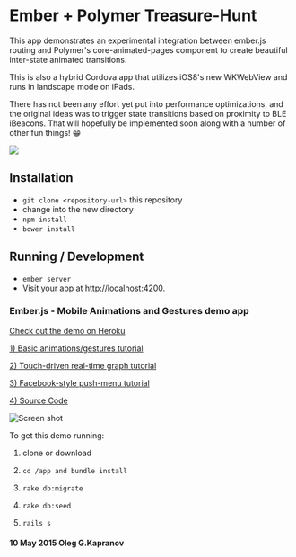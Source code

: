 # Ember + Polymer Treasure-Hunt

This app demonstrates an experimental integration between ember.js routing and Polymer's core-animated-pages component to create beautiful inter-state animated transitions.

This is also a hybrid Cordova app that utilizes iOS8's new WKWebView and runs in landscape mode on iPads.

There has not been any effort yet put into performance optimizations, and the original ideas was to trigger state transitions based on proximity to BLE iBeacons. That will hopefully be implemented soon along with a number of other fun things! 😁 

![](https://github.com/blangslet/treasure-hunt/blob/master/public/img/app-screenshot.jpg)

## Installation

* `git clone <repository-url>` this repository
* change into the new directory
* `npm install`
* `bower install`

## Running / Development

* `ember server`
* Visit your app at [http://localhost:4200](http://localhost:4200).

### Ember.js - Mobile Animations and Gestures demo app

[Check out the demo on Heroku](http://ember-mobile-animations.herokuapp.com)

[1) Basic animations/gestures tutorial](http://blangslet.com/post/55590279372/ember-js-mobile-animations-and-touch-gestures)

[2) Touch-driven real-time graph tutorial](http://blangslet.com/post/56963258001/ember-js-sparkline-touch-driven-real-time-graph)

[3) Facebook-style push-menu tutorial](http://blangslet.com/post/56963208586/ember-js-mobile-responsive-swipe-push-menu-navigation)

[4) Source Code](https://github.com/blangslet/ember.js-mobile-animations-gestures.git)

![Screen shot](https://raw.github.com/blangslet/ember.js-mobile-animations-gestures/master/doc/screen-shot.png)


To get this demo running:

1. clone or download

2. `cd /app and bundle install`

3. `rake db:migrate`

4. `rake db:seed`

5. `rails s`

#### 10 May 2015 Oleg G.Kapranov

